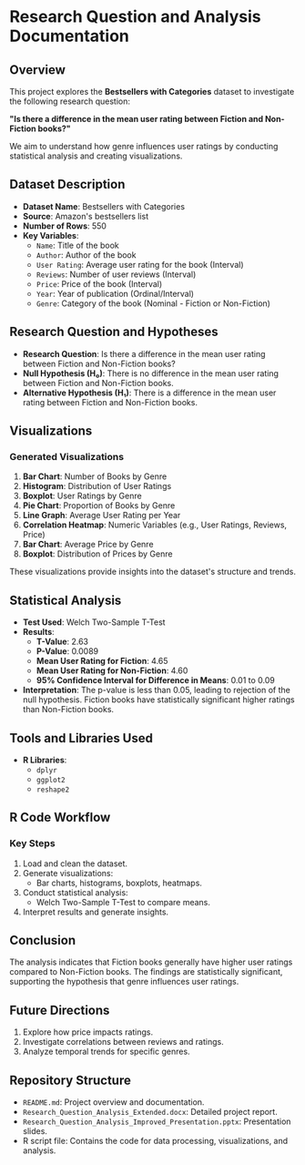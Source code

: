# Research Question and Analysis Documentation

## Overview
This project explores the **Bestsellers with Categories** dataset to investigate the following research question:

**"Is there a difference in the mean user rating between Fiction and Non-Fiction books?"**

We aim to understand how genre influences user ratings by conducting statistical analysis and creating visualizations.

## Dataset Description
- **Dataset Name**: Bestsellers with Categories
- **Source**: Amazon's bestsellers list
- **Number of Rows**: 550
- **Key Variables**:
  - `Name`: Title of the book
  - `Author`: Author of the book
  - `User Rating`: Average user rating for the book (Interval)
  - `Reviews`: Number of user reviews (Interval)
  - `Price`: Price of the book (Interval)
  - `Year`: Year of publication (Ordinal/Interval)
  - `Genre`: Category of the book (Nominal - Fiction or Non-Fiction)

## Research Question and Hypotheses
- **Research Question**: Is there a difference in the mean user rating between Fiction and Non-Fiction books?
- **Null Hypothesis (H₀)**: There is no difference in the mean user rating between Fiction and Non-Fiction books.
- **Alternative Hypothesis (H₁)**: There is a difference in the mean user rating between Fiction and Non-Fiction books.

## Visualizations
### Generated Visualizations
1. **Bar Chart**: Number of Books by Genre
2. **Histogram**: Distribution of User Ratings
3. **Boxplot**: User Ratings by Genre
4. **Pie Chart**: Proportion of Books by Genre
5. **Line Graph**: Average User Rating per Year
6. **Correlation Heatmap**: Numeric Variables (e.g., User Ratings, Reviews, Price)
7. **Bar Chart**: Average Price by Genre
8. **Boxplot**: Distribution of Prices by Genre

These visualizations provide insights into the dataset's structure and trends.

## Statistical Analysis
- **Test Used**: Welch Two-Sample T-Test
- **Results**:
  - **T-Value**: 2.63
  - **P-Value**: 0.0089
  - **Mean User Rating for Fiction**: 4.65
  - **Mean User Rating for Non-Fiction**: 4.60
  - **95% Confidence Interval for Difference in Means**: 0.01 to 0.09
- **Interpretation**: The p-value is less than 0.05, leading to rejection of the null hypothesis. Fiction books have statistically significant higher ratings than Non-Fiction books.

## Tools and Libraries Used
- **R Libraries**:
  - `dplyr`
  - `ggplot2`
  - `reshape2`

## R Code Workflow
### Key Steps
1. Load and clean the dataset.
2. Generate visualizations:
   - Bar charts, histograms, boxplots, heatmaps.
3. Conduct statistical analysis:
   - Welch Two-Sample T-Test to compare means.
4. Interpret results and generate insights.

## Conclusion
The analysis indicates that Fiction books generally have higher user ratings compared to Non-Fiction books. The findings are statistically significant, supporting the hypothesis that genre influences user ratings.

## Future Directions
1. Explore how price impacts ratings.
2. Investigate correlations between reviews and ratings.
3. Analyze temporal trends for specific genres.

## Repository Structure
- `README.md`: Project overview and documentation.
- `Research_Question_Analysis_Extended.docx`: Detailed project report.
- `Research_Question_Analysis_Improved_Presentation.pptx`: Presentation slides.
- R script file: Contains the code for data processing, visualizations, and analysis.
